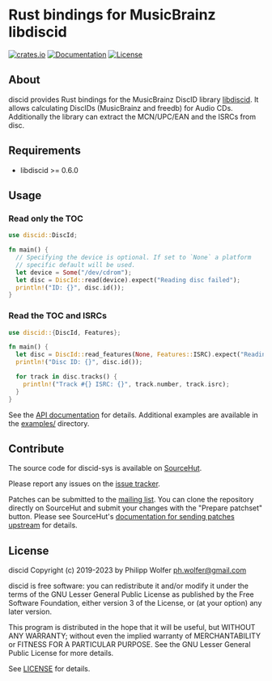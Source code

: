 # Rust bindings for MusicBrainz libdiscid
[![crates.io](https://img.shields.io/crates/v/discid.svg)](https://crates.io/crates/discid)
[![Documentation](https://docs.rs/discid/badge.svg)](https://docs.rs/discid)
[![License](https://img.shields.io/crates/l/discid.svg)](https://crates.io/crates/discid)

## About
discid provides Rust bindings for the MusicBrainz DiscID library [libdiscid](http://musicbrainz.org/doc/libdiscid).
It allows calculating DiscIDs (MusicBrainz and freedb) for Audio CDs. Additionally
the library can extract the MCN/UPC/EAN and the ISRCs from disc.

## Requirements
- libdiscid >= 0.6.0

## Usage

### Read only the TOC

```rust no_run
use discid::DiscId;

fn main() {
  // Specifying the device is optional. If set to `None` a platform
  // specific default will be used.
  let device = Some("/dev/cdrom");
  let disc = DiscId::read(device).expect("Reading disc failed");
  println!("ID: {}", disc.id());
}
```

### Read the TOC and ISRCs

```rust no_run
use discid::{DiscId, Features};

fn main() {
  let disc = DiscId::read_features(None, Features::ISRC).expect("Reading disc failed");
  println!("Disc ID: {}", disc.id());

  for track in disc.tracks() {
    println!("Track #{} ISRC: {}", track.number, track.isrc);
  }
}
```

See the [API documentation](https://docs.rs/discid) for details.
Additional examples are available in the
[examples/](https://git.sr.ht/~phw/rust-discid/tree/main/item/examples) directory.

## Contribute
The source code for discid-sys is available on
[SourceHut](https://git.sr.ht/~phw/rust-discid).

Please report any issues on the
[issue tracker](https://todo.sr.ht/~phw/rust-discid).

Patches can be submitted to the [mailing list](https://lists.sr.ht/~phw/musicbrainz).
You can clone the repository directly on SourceHut and submit your changes
with the "Prepare patchset" button. Please see SourceHut's
[documentation for sending patches upstream](https://man.sr.ht/git.sr.ht/#sending-patches-upstream)
for details.

## License
discid Copyright (c) 2019-2023 by Philipp Wolfer <ph.wolfer@gmail.com>

discid is free software: you can redistribute it and/or modify
it under the terms of the GNU Lesser General Public License as published by
the Free Software Foundation, either version 3 of the License, or
(at your option) any later version.

This program is distributed in the hope that it will be useful,
but WITHOUT ANY WARRANTY; without even the implied warranty of
MERCHANTABILITY or FITNESS FOR A PARTICULAR PURPOSE.  See the
GNU Lesser General Public License for more details.

See [LICENSE](./LICENSE) for details.
